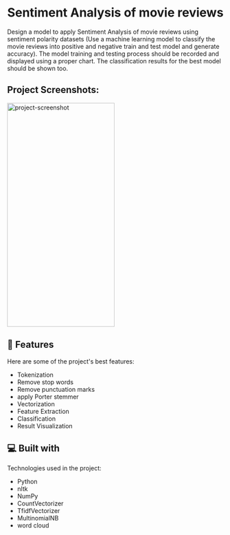 <h1 align="center" id="title">Sentiment Analysis of movie reviews</h1>

<p id="description">Design a model to apply Sentiment Analysis of movie reviews using sentiment polarity datasets (Use a machine learning model to classify the movie reviews into positive and negative train and test model and generate accuracy). The model training and testing process should be recorded and displayed using a proper chart. The classification results for the best model should be shown too.</p>

<h2>Project Screenshots:</h2>

  <img src="https://github.com/Shehab611/Sentiment-Analysis-of-movie-reviews/assets/77563526/f34fe6b9-6a99-4249-8095-1910a0f243b9" alt="project-screenshot" width="250" height="520/">
  
<h2>🧐 Features</h2>

Here are some of the project's best features:

*   Tokenization
*   Remove stop words
*   Remove punctuation marks
*   apply Porter stemmer
*   Vectorization
*   Feature Extraction
*   Classification
*   Result Visualization

  
  
<h2>💻 Built with</h2>

Technologies used in the project:

*   Python
*   nltk
*   NumPy
*   CountVectorizer
*   TfidfVectorizer
*   MultinomialNB
*   word cloud
